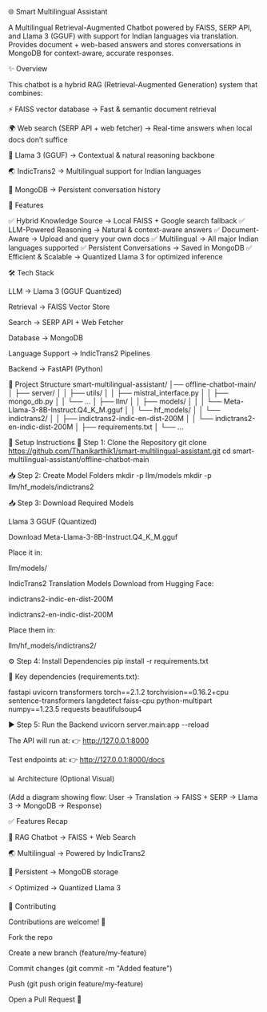 🌐 Smart Multilingual Assistant

A Multilingual Retrieval-Augmented Chatbot powered by FAISS, SERP API, and Llama 3 (GGUF) with support for Indian languages via translation.
Provides document + web-based answers and stores conversations in MongoDB for context-aware, accurate responses.

✨ Overview

This chatbot is a hybrid RAG (Retrieval-Augmented Generation) system that combines:

⚡ FAISS vector database → Fast & semantic document retrieval

🌍 Web search (SERP API + web fetcher) → Real-time answers when local docs don’t suffice

🧠 Llama 3 (GGUF) → Contextual & natural reasoning backbone

🌏 IndicTrans2 → Multilingual support for Indian languages

💾 MongoDB → Persistent conversation history

🔑 Features

✅ Hybrid Knowledge Source → Local FAISS + Google search fallback
✅ LLM-Powered Reasoning → Natural & context-aware answers
✅ Document-Aware → Upload and query your own docs
✅ Multilingual → All major Indian languages supported
✅ Persistent Conversations → Saved in MongoDB
✅ Efficient & Scalable → Quantized Llama 3 for optimized inference

🛠️ Tech Stack

LLM → Llama 3 (GGUF Quantized)

Retrieval → FAISS Vector Store

Search → SERP API + Web Fetcher

Database → MongoDB

Language Support → IndicTrans2 Pipelines

Backend → FastAPI (Python)

📂 Project Structure
smart-multilingual-assistant/
│── offline-chatbot-main/
│   ├── server/
│   │   ├── utils/
│   │   ├── mistral_interface.py
│   │   ├── mongo_db.py
│   │   └── ...
│   ├── llm/
│   │   ├── models/
│   │   │   └── Meta-Llama-3-8B-Instruct.Q4_K_M.gguf
│   │   └── hf_models/
│   │       └── indictrans2/
│   │           ├── indictrans2-indic-en-dist-200M
│   │           └── indictrans2-en-indic-dist-200M
│   ├── requirements.txt
│   └── ...

🚀 Setup Instructions
🔽 Step 1: Clone the Repository
git clone https://github.com/Thanikarthik1/smart-multilingual-assistant.git
cd smart-multilingual-assistant/offline-chatbot-main

📥 Step 2: Create Model Folders
mkdir -p llm/models
mkdir -p llm/hf_models/indictrans2

📥 Step 3: Download Required Models

Llama 3 GGUF (Quantized)

Download Meta-Llama-3-8B-Instruct.Q4_K_M.gguf

Place it in:

llm/models/


IndicTrans2 Translation Models
Download from Hugging Face:

indictrans2-indic-en-dist-200M

indictrans2-en-indic-dist-200M

Place them in:

llm/hf_models/indictrans2/

⚙️ Step 4: Install Dependencies
pip install -r requirements.txt


📌 Key dependencies (requirements.txt):

fastapi
uvicorn
transformers
torch==2.1.2
torchvision==0.16.2+cpu
sentence-transformers
langdetect
faiss-cpu
python-multipart
numpy==1.23.5
requests
beautifulsoup4

▶️ Step 5: Run the Backend
uvicorn server.main:app --reload


The API will run at:
👉 http://127.0.0.1:8000

Test endpoints at:
👉 http://127.0.0.1:8000/docs

📊 Architecture (Optional Visual)

(Add a diagram showing flow: User → Translation → FAISS + SERP → Llama 3 → MongoDB → Response)

✅ Features Recap

🧠 RAG Chatbot → FAISS + Web Search

🌏 Multilingual → Powered by IndicTrans2

💾 Persistent → MongoDB storage

⚡ Optimized → Quantized Llama 3

🤝 Contributing

Contributions are welcome! 🎉

Fork the repo

Create a new branch (feature/my-feature)

Commit changes (git commit -m "Added feature")

Push (git push origin feature/my-feature)

Open a Pull Request 🚀
